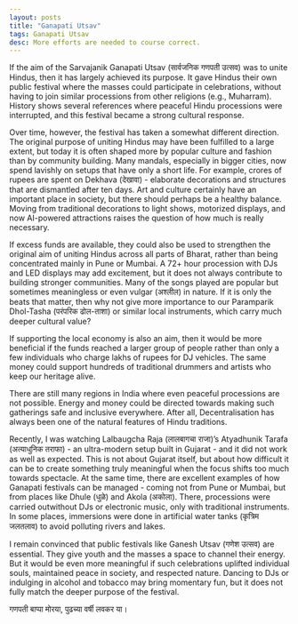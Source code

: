 ```yaml
---
layout: posts
title: "Ganapati Utsav"
tags: Ganapati Utsav
desc: More efforts are needed to course correct.
---
```


If the aim of the Sarvajanik Ganapati Utsav (सार्वजनिक गणपती उत्सव) was to unite
Hindus, then it has largely achieved its purpose. It gave Hindus their own
public festival where the masses could participate in celebrations, without
having to join similar processions from other religions (e.g., Muharram).
History shows several references where peaceful Hindu processions were
interrupted, and this festival became a strong cultural response.

Over time, however, the festival has taken a somewhat different direction. The
original purpose of uniting Hindus may have been fulfilled to a large extent,
but today it is often shaped more by popular culture and fashion than by
community building. Many mandals, especially in bigger cities, now spend
lavishly on setups that have only a short life. For example, crores of rupees
are spent on Dekhava (देखावा) - elaborate decorations and structures that are
dismantled after ten days. Art and culture certainly have an important place in
society, but there should perhaps be a healthy balance. Moving from traditional
decorations to light shows, motorized displays, and now AI-powered attractions
raises the question of how much is really necessary.

If excess funds are available, they could also be used to strengthen the
original aim of uniting Hindus across all parts of Bharat, rather than being
concentrated mainly in Pune or Mumbai. A 72+ hour procession with DJs and LED
displays may add excitement, but it does not always contribute to building
stronger communities. Many of the songs played are popular but sometimes
meaningless or even vulgar (अश्लील) in nature. If it is only the beats that
matter, then why not give more importance to our Paramparik Dhol-Tasha
(परंपरिक ढोल-ताशा) or similar local instruments, which carry much deeper
cultural value?

If supporting the local economy is also an aim, then it would be more
beneficial if the funds reached a larger group of people rather than only a few
individuals who charge lakhs of rupees for DJ vehicles. The same money could
support hundreds of traditional drummers and artists who keep our heritage alive.

There are still many regions in India where even peaceful processions are not
possible. Energy and money could be directed towards making such gatherings
safe and inclusive everywhere. After all, Decentralisation has always been one
of the natural features of Hindu traditions.

Recently, I was watching Lalbaugcha Raja (लालबागचा राजा)’s Atyadhunik Tarafa
(अत्याधुनिक तराफा) - an ultra-modern setup built in Gujarat - and it did not work
as well as expected. This is not about Gujarat itself, but about how difficult
it can be to create something truly meaningful when the focus shifts too much
towards spectacle. At the same time, there are excellent examples of how
Ganapati festivals can be managed - coming not from Pune or Mumbai, but from
places like Dhule (धुळे) and Akola (अकोला). There, processions were carried
outwithout DJs or electronic music, only with traditional instruments. In some
places, immersions were done in artificial water tanks (कृत्रिम जलतलाव) to avoid
 polluting rivers and lakes.

I remain convinced that public festivals like Ganesh Utsav (गणेश उत्सव) are
essential. They give youth and the masses a space to channel their energy. But
it would be even more meaningful if such celebrations uplifted individual souls,
maintained peace in society, and respected nature. Dancing to DJs or indulging
in alcohol and tobacco may bring momentary fun, but it does not fully match the
deeper purpose of the festival.

गणपती बाप्पा मोरया, पुढच्या वर्षी लवकर या।
